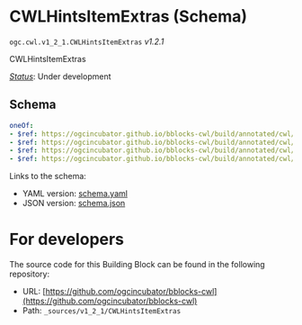 
# CWLHintsItemExtras (Schema)

`ogc.cwl.v1_2_1.CWLHintsItemExtras` *v1.2.1*

CWLHintsItemExtras

[*Status*](http://www.opengis.net/def/status): Under development

## Schema

```yaml
oneOf:
- $ref: https://ogcincubator.github.io/bblocks-cwl/build/annotated/cwl/v1_2_1/BuiltinRequirement/schema.yaml
- $ref: https://ogcincubator.github.io/bblocks-cwl/build/annotated/cwl/v1_2_1/OGCAPIRequirement/schema.yaml
- $ref: https://ogcincubator.github.io/bblocks-cwl/build/annotated/cwl/v1_2_1/WPS1Requirement/schema.yaml
- $ref: https://ogcincubator.github.io/bblocks-cwl/build/annotated/cwl/v1_2_1/UnknownRequirement/schema.yaml

```

Links to the schema:

* YAML version: [schema.yaml](https://ogcincubator.github.io/bblocks-cwl/build/annotated/cwl/v1_2_1/CWLHintsItemExtras/schema.json)
* JSON version: [schema.json](https://ogcincubator.github.io/bblocks-cwl/build/annotated/cwl/v1_2_1/CWLHintsItemExtras/schema.yaml)


# For developers

The source code for this Building Block can be found in the following repository:

* URL: [https://github.com/ogcincubator/bblocks-cwl](https://github.com/ogcincubator/bblocks-cwl)
* Path: `_sources/v1_2_1/CWLHintsItemExtras`

